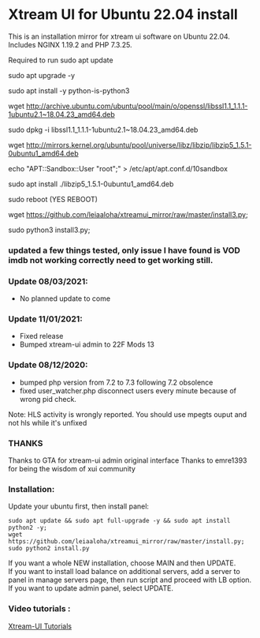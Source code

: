 # Xtream UI for Ubuntu 22.04 install
This is an installation mirror for xtream ui software on Ubuntu 22.04.
Includes NGINX 1.19.2 and PHP 7.3.25.

Required to run
sudo apt update

sudo apt upgrade -y

sudo apt install  -y python-is-python3

wget http://archive.ubuntu.com/ubuntu/pool/main/o/openssl/libssl1.1_1.1.1-1ubuntu2.1~18.04.23_amd64.deb

sudo dpkg -i libssl1.1_1.1.1-1ubuntu2.1~18.04.23_amd64.deb

wget http://mirrors.kernel.org/ubuntu/pool/universe/libz/libzip/libzip5_1.5.1-0ubuntu1_amd64.deb

echo "APT::Sandbox::User \"root\";" > /etc/apt/apt.conf.d/10sandbox

sudo apt install ./libzip5_1.5.1-0ubuntu1_amd64.deb

sudo reboot (YES REBOOT)

wget https://github.com/leiaaloha/xtreamui_mirror/raw/master/install3.py;

sudo python3 install3.py;

### updated a few things tested, only issue I have found is VOD imdb not working correctly need to get working still. 

### Update 08/03/2021: ###
- No planned update to come


### Update 11/01/2021: ###
- Fixed release
- Bumped xtream-ui admin to 22F Mods 13


### Update 08/12/2020: ###
- bumped php version from 7.2 to 7.3 following 7.2 obsolence
- fixed user_watcher.php disconnect users every minute because of wrong pid check.

Note: HLS activity is wrongly reported. You should use mpegts ouput and not hls while it's unfixed

### THANKS ###

Thanks to GTA for xtream-ui admin original interface
Thanks to emre1393 for being the wisdom of xui community

### Installation: ###

Update your ubuntu first, then install panel:
``` 
sudo apt update && sudo apt full-upgrade -y && sudo apt install python2 -y;
wget https://github.com/leiaaloha/xtreamui_mirror/raw/master/install.py; 
sudo python2 install.py 
```
  
If you want a whole NEW installation, choose MAIN and then UPDATE.  
If you want to install load balance on additional servers, add a server to panel in manage servers page, then run script and proceed with LB option.  
If you want to update admin panel, select UPDATE.

### Video tutorials : ###

[Xtream-UI Tutorials](https://www.youtube.com/playlist?list=PLJB51brdC_w7dTDxi1MPqiuk3JH5U2ekn "Xtream-UI Tutorials")


